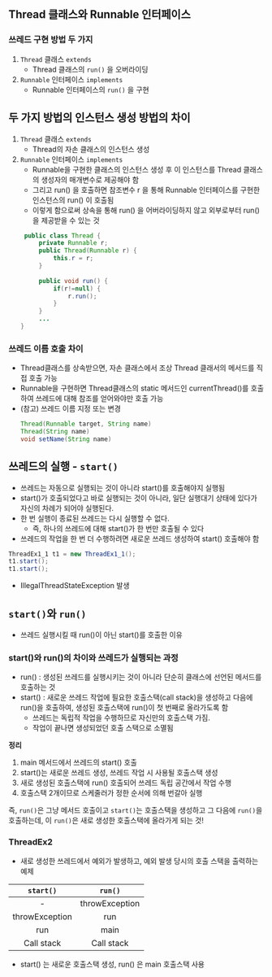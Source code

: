 ## Thread 클래스와 Runnable 인터페이스
### 쓰레드 구현 방법 두 가지
1. `Thread` 클래스 `extends`
   - Thread 클래스의 `run()` 을 오버라이딩
2. `Runnable` 인터페이스 `implements`
   - Runnable 인터페이스의 `run()` 을 구현

## 두 가지 방법의 인스턴스 생성 방법의 차이
1. `Thread` 클래스 `extends`
   - Thread의 자손 클래스의 인스턴스 생성
2. `Runnable` 인터페이스 `implements`
   - Runnable을 구현한 클래스의 인스턴스 생성 후 이 인스턴스를 Thread 클래스의 생성자의 매개변수로 제공해야 함
   - 그리고 run() 을 호출하면 참조변수 r 을 통해 Runnable 인터페이스를 구현한 인스턴스의 run() 이 호출됨
   - 이렇게 함으로써 상속을 통해 run() 을 어버라이딩하지 않고 외부로부터 run()을 제공받을 수 있는 것
   ```java
    public class Thread {
        private Runnable r;
        public Thread(Runnable r) {
            this.r = r;
        }
        
        public void run() {
            if(r!=null) {
                r.run();            
            }
        }
        ...    
   }
    ```
### 쓰레드 이름 호출 차이
- Thread클래스를 상속받으면, 자손 클래스에서 조상 Thread 클래서의 메서드를 직접 호출 가능
- Runnable을 구현하면 Thread클래스의 static 메서드인 currentThread()를 호출하여 쓰레드에 대해 참조를 얻어와야만 호출 가능
- (참고) 쓰레드 이름 지정 또는 변경
    ```java
    Thread(Runnable target, String name)
    Thread(String name)
    void setName(String name)
    ```

## 쓰레드의 실행 - `start()`
- 쓰레드는 자동으로 실행되는 것이 아니라 start()를 호출해야지 실행됨
- start()가 호출되었다고 바로 실행되는 것이 아니라, 일단 실행대기 상태에 있다가 자신의 차례가 되어야 실행된다.
- 한 번 실행이 종료된 쓰레드는 다시 실행할 수 없다.
  - 즉, 하나의 쓰레드에 대해 start()가 한 번만 호출될 수 있다
- 쓰레드의 작업을 한 번 더 수행하려면 새로운 쓰레드 생성하여 start() 호출해야 함

```java
ThreadEx1_1 t1 = new ThreadEx1_1();
t1.start();
t1.start();
```
- IllegalThreadStateException 발생

## `start()`와 `run()`
- 쓰레드 실행시킬 때 run()이 아닌 start()를 호출한 이유
### start()와 run()의 차이와 쓰레드가 실행되는 과정
- run() : 생성된 쓰레드를 실행시키는 것이 아니라 단순히 클래스에 선언된 메서드를 호출하는 것
- start() : 새로운 쓰레드 작업에 필요한 호출스택(call stack)을 생성하고 다음에 run()을 호출하여, 생성된 호출스택에 run()이 첫 번째로 올라가도록 함
  - 쓰레드는 독립적 작업을 수행하므로 자신만의 호출스택 가짐.
  - 작업이 끝나면 생성되었던 호출 스택으로 소멸됨

**정리**
1. main 메서드에서 쓰레드의 start() 호출
2. start()는 새로운 쓰레드 생성, 쓰레드 작업 시 사용될 호출스택 생성
3. 새로 생성된 호출스택에 run() 호출되어 쓰레드 독립 공간에서 작업 수행
4. 호출스택 2개이므로 스케줄러가 정한 순서에 의해 번갈아 실행

즉, `run()`은 그냥 메서드 호출이고 `start()`는 호출스택을 생성하고 그 다음에 `run()`을 호출하는데, 이 `run()`은 새로 생성한 호출스택에 올라가게 되는 것!

### ThreadEx2
- 새로 생성한 쓰레드에서 예외가 발생하고, 예외 발생 당시의 호출 스택을 출력하는 예제

|   `start()`    |    `run()`     |
|:--------------:|:--------------:|
|       -        | throwException |
| throwException |      run       |
|      run       |      main      |
|   Call stack   |  Call stack    |

- start() 는 새로운 호출스택 생성, run() 은 main 호출스택 사용